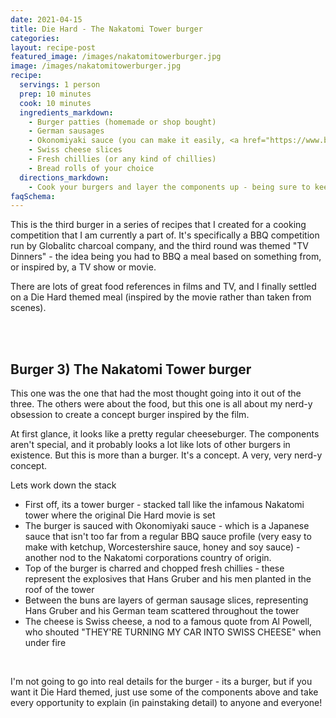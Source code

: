 ```yaml
---
date: 2021-04-15
title: Die Hard - The Nakatomi Tower burger
categories:
layout: recipe-post
featured_image: /images/nakatomitowerburger.jpg
image: /images/nakatomitowerburger.jpg
recipe:
  servings: 1 person
  prep: 10 minutes
  cook: 10 minutes
  ingredients_markdown:
    - Burger patties (homemade or shop bought)
    - German sausages
    - Okonomiyaki sauce (you can make it easily, <a href="https://www.bbc.co.uk/food/recipes/easy_okonomiyaki_78828" target="_blank">here is a simple recipe</a>)
    - Swiss cheese slices
    - Fresh chillies (or any kind of chillies)
    - Bread rolls of your choice
  directions_markdown:
    - Cook your burgers and layer the components up - being sure to keep the chillies for the top, as the explosives were only in the roof!
faqSchema:
---
```


This is the third burger in a series of recipes that I created for a cooking competition that I am currently a part of. It's specifically a BBQ competition run by Globalitc charcoal company, and the third round was themed "TV Dinners" - the idea being you had to BBQ a meal based on something from, or inspired by, a TV show or movie.

There are lots of great food references in films and TV, and I finally settled on a Die Hard themed meal (inspired by the movie rather than taken from scenes).

<br>
<br>

## Burger 3) The Nakatomi Tower burger
This one was the one that had the most thought going into it out of the three. The others were about the food, but this one is all about my nerd-y obsession to create a concept burger inspired by the film.

At first glance, it looks like a pretty regular cheeseburger. The components aren't special, and it probably looks a lot  like lots of other burgers in existence. But this is more than a burger. It's a concept. A very, very nerd-y concept.

Lets work down the stack
- First off, its a tower burger - stacked tall like the infamous Nakatomi tower where the original Die Hard movie is set
- The burger is sauced with Okonomiyaki sauce - which is a Japanese sauce that isn't too far from a regular BBQ sauce profile (very easy to make with ketchup, Worcestershire sauce, honey and soy sauce) - another nod to the Nakatomi corporations country of origin.
- Top of the burger is charred and chopped fresh chillies - these represent the explosives that Hans Gruber and his men planted in the roof of the tower
- Between the buns are layers of german sausage slices, representing Hans Gruber and his German team scattered throughout the tower
- The cheese is Swiss cheese, a nod to a famous quote from Al Powell, who shouted "THEY'RE TURNING MY CAR INTO SWISS CHEESE" when under fire

<br>

I'm not going to go into real details for the burger - its a burger, but if you want it Die Hard themed, just use some of the components above and take every opportunity to explain (in painstaking detail) to anyone and everyone!

<br>
<br>
